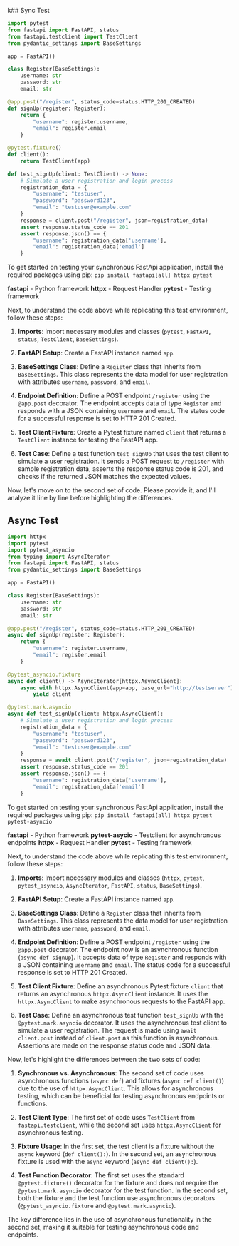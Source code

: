 k## Sync Test

```python
import pytest
from fastapi import FastAPI, status
from fastapi.testclient import TestClient
from pydantic_settings import BaseSettings

app = FastAPI()

class Register(BaseSettings):
    username: str
    password: str
    email: str

@app.post("/register", status_code=status.HTTP_201_CREATED)
def signUp(register: Register):
    return {
        "username": register.username,
        "email": register.email
    }

@pytest.fixture()
def client():
    return TestClient(app)

def test_signUp(client: TestClient) -> None:
    # Simulate a user registration and login process
    registration_data = {
        "username": "testuser",
        "password": "password123",
        "email": "testuser@example.com"
    }
    response = client.post("/register", json=registration_data)
    assert response.status_code == 201
    assert response.json() == {
        "username": registration_data['username'],
        "email": registration_data['email']
    }
```

To get started on testing your synchronous FastApi application, install the required packages using pip:
`pip install fastapi[all] httpx pytest`

**fastapi** - Python framework
**httpx** - Request Handler
**pytest** - Testing framework

Next, to understand the code above while replicating this test environment, follow these steps:

1. **Imports**: Import necessary modules and classes (`pytest`, `FastAPI`, `status`, `TestClient`, `BaseSettings`).

2. **FastAPI Setup**: Create a FastAPI instance named `app`.

3. **BaseSettings Class**: Define a `Register` class that inherits from `BaseSettings`. This class represents the data model for user registration with attributes `username`, `password`, and `email`.

4. **Endpoint Definition**: Define a POST endpoint `/register` using the `@app.post` decorator. The endpoint accepts data of type `Register` and responds with a JSON containing `username` and `email`. The status code for a successful response is set to HTTP 201 Created.

5. **Test Client Fixture**: Create a Pytest fixture named `client` that returns a `TestClient` instance for testing the FastAPI app.

6. **Test Case**: Define a test function `test_signUp` that uses the test client to simulate a user registration. It sends a POST request to `/register` with sample registration data, asserts the response status code is 201, and checks if the returned JSON matches the expected values.

Now, let's move on to the second set of code. Please provide it, and I'll analyze it line by line before highlighting the differences.


## Async Test 

```python
import httpx
import pytest
import pytest_asyncio
from typing import AsyncIterator
from fastapi import FastAPI, status
from pydantic_settings import BaseSettings

app = FastAPI()

class Register(BaseSettings):
    username: str
    password: str
    email: str

@app.post("/register", status_code=status.HTTP_201_CREATED)
async def signUp(register: Register):
    return {
        "username": register.username,
        "email": register.email
    }

@pytest_asyncio.fixture
async def client() -> AsyncIterator[httpx.AsyncClient]:
    async with httpx.AsyncClient(app=app, base_url="http://testserver") as client:
        yield client

@pytest.mark.asyncio
async def test_signUp(client: httpx.AsyncClient):
    # Simulate a user registration and login process
    registration_data = {
        "username": "testuser",
        "password": "password123",
        "email": "testuser@example.com"
    }
    response = await client.post("/register", json=registration_data)
    assert response.status_code == 201
    assert response.json() == {
        "username": registration_data['username'],
        "email": registration_data['email']
    }
```

To get started on testing your synchronous FastApi application, install the required packages using pip:
`pip install fastapi[all] httpx pytest pytest-asyncio`

**fastapi** - Python framework
**pytest-asycio** - Testclient for asynchronous endpoints
**httpx** - Request Handler
**pytest** - Testing framework

Next, to understand the code above while replicating this test environment, follow these steps:


1. **Imports**: Import necessary modules and classes (`httpx`, `pytest`, `pytest_asyncio`, `AsyncIterator`, `FastAPI`, `status`, `BaseSettings`).

2. **FastAPI Setup**: Create a FastAPI instance named `app`.

3. **BaseSettings Class**: Define a `Register` class that inherits from `BaseSettings`. This class represents the data model for user registration with attributes `username`, `password`, and `email`.

4. **Endpoint Definition**: Define a POST endpoint `/register` using the `@app.post` decorator. The endpoint now is an asynchronous function (`async def signUp`). It accepts data of type `Register` and responds with a JSON containing `username` and `email`. The status code for a successful response is set to HTTP 201 Created.

5. **Test Client Fixture**: Define an asynchronous Pytest fixture `client` that returns an asynchronous `httpx.AsyncClient` instance. It uses the `httpx.AsyncClient` to make asynchronous requests to the FastAPI app.

6. **Test Case**: Define an asynchronous test function `test_signUp` with the `@pytest.mark.asyncio` decorator. It uses the asynchronous test client to simulate a user registration. The request is made using `await client.post` instead of `client.post` as this function is asynchronous. Assertions are made on the response status code and JSON data.

Now, let's highlight the differences between the two sets of code:

1. **Synchronous vs. Asynchronous**: The second set of code uses asynchronous functions (`async def`) and fixtures (`async def client()`) due to the use of `httpx.AsyncClient`. This allows for asynchronous testing, which can be beneficial for testing asynchronous endpoints or functions.

2. **Test Client Type**: The first set of code uses `TestClient` from `fastapi.testclient`, while the second set uses `httpx.AsyncClient` for asynchronous testing.

3. **Fixture Usage**: In the first set, the test client is a fixture without the `async` keyword (`def client():`). In the second set, an asynchronous fixture is used with the `async` keyword (`async def client():`).

4. **Test Function Decorator**: The first set uses the standard `@pytest.fixture()` decorator for the fixture and does not require the `@pytest.mark.asyncio` decorator for the test function. In the second set, both the fixture and the test function use asynchronous decorators (`@pytest_asyncio.fixture` and `@pytest.mark.asyncio`).

The key difference lies in the use of asynchronous functionality in the second set, making it suitable for testing asynchronous code and endpoints.
